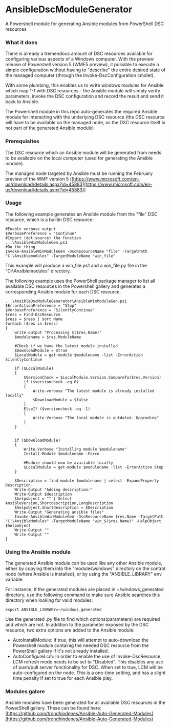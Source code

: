 # AnsibleDscModuleGenerator
A Powershell module for generating Ansible modules from PowerShell DSC resources

### What it does
There is already a tremendous amount of DSC resources available for configuring various aspects of a Windows computer. With the preview release of Powershell version 5 (WMF5 preview), it possible to execute a simple configuration without having to "describe" the entire desired state of the managed computer (through the Invoke-DscConfiguration cmdlet). 

With some plumbing, this enables us to write windows modules for Ansible which map 1-1 with DSC resources - the Ansible module will simply verify parameters, invoke the DSC configuration and record the result and send it back to Ansible.

The Powershell module in this repo auto-generates the required Ansible module for interacting with the underlying DSC resource (the DSC resource will have to be available on the managed node, as the DSC resource itself is not part of the generated Ansible module)


### Prerequisites
The DSC resource which an Ansible module will be generated from needs to be available on the local computer (used for generating the Ansible module).

The managed node targeted by Ansible must be running the February preview of the WMF version 5 ([https://www.microsoft.com/en-us/download/details.aspx?id=45883](https://www.microsoft.com/en-us/download/details.aspx?id=45883))

### Usage
The following example generates an Ansible module from the "file" DSC resource, which is a builtin DSC resource:

	#Enable verbose output    
	$VerbosePreference = "Continue"
	#Import (dot-source) the function
    . .\AnsibleWinModuleGen.ps1
	#Do the thing
    Invoke-AnsibleWinModuleGen -DscResourceName "file" -TargetPath "C:\Ansiblemodules" -TargetModuleName "win_file"

This example will produce a win_file.ps1 and a win_file.py file in the "C:\Ansiblemodules" directory.

    

The following example uses the PowerShell package manager to list all available DSC resources in the Powershell gallery and generates a corresponding Ansible module for each DSC resource.
    
    . .\AnsibleDscModuleGenerator\AnsibleWinModuleGen.ps1
    $ErrorActionPreference = "Stop"
    $VerbosePreference = "SilentlyContinue"
    $ress = Find-DscResource
    $ress = $ress | sort Name
    foreach ($res in $ress)
    {
        write-output "Processing $($res.Name)"
        $modulename = $res.ModuleName
        
        #CHeck if we have the latest module installed
        $DownloadModule = $true
        $LocalModule = get-module $modulename -list -ErrorAction SilentlyContinue
    
        if ($LocalModule)
        {
            $VersionCheck = $LocalModule.Version.CompareTo($res.Version)
            if ($versioncheck -eq 0)
            {
                Write-verbose "The latest module is already installed locally"
                $DownloadModule = $false
            }
            ElseIf ($versioncheck -eq -1)
            {
                Write-Verbose "The local module is outdated. Upgrading"
            }
        }
    
    
        if ($DownloadModule)
        {
            Write-Verbose "Installing module $modulename"
            Install-Module $modulename -Force
    
            #Module should now be available locally
            $LocalModule = get-module $modulename -list -ErrorAction Stop
        }
    
        $Description = find-module $modulename | select -ExpandProperty Description
        Write-Output "Adding description:"
        Write-Output $description
        $helpobject = "" | Select AnsibleVersion,Shortdescription,LongDescription
        $helpobject.Shortdescription = $Description
        Write-Output "Generating ansible files"
        Invoke-AnsibleWinModuleGen -DscResourceName $res.Name -TargetPath "C:\AnsibleModules" -TargetModuleName "win_$($res.Name)" -HelpObject $helpobject
        Write-Output ""
        Write-Output ""
    }
        
    
    
    
    
    

### Using the Ansible module
The generated Ansible module can be used like any other Ansible module, either by copying them into the "modules\windows" directory on the control node (where Ansible is installed), or by using the "ANSIBLE_LIBRARY" env variable. 

For instance, if the generated modules are placed in ~/windows_generated directory, use the following command to make sure Ansible searches this directory when looking for valid modules:

    export ANSIBLE_LIBRARY=~/windows_generated

Use the generated .py file to find which options(parameters) are required and which are not. In addition to the parameter exposed by the DSC resource, two extra options are added to the Ansible module:



- AutoInstallModule: If true, this will attempt to auto-download the Powershell module  containig the needed DSC resource from the PowerShell gallery if it's not already installed.
- AutoConfigureLcm: In order to enable the use of Invoke-DscResource, LCM refresh mode needs to be set to "Disabled". This disables any use of push/pull server functionality for DSC. When set to true, LCM will be auto-configured on the node. This is a one-time setting, and has a slight time penalty if set to true for each Ansible play.

### Modules galore
Ansible modules have been generated for all available DSC resources in the PowerShell gallery. These can be found here: [https://github.com/trondhindenes/Ansible-Auto-Generated-Modules](https://github.com/trondhindenes/Ansible-Auto-Generated-Modules)